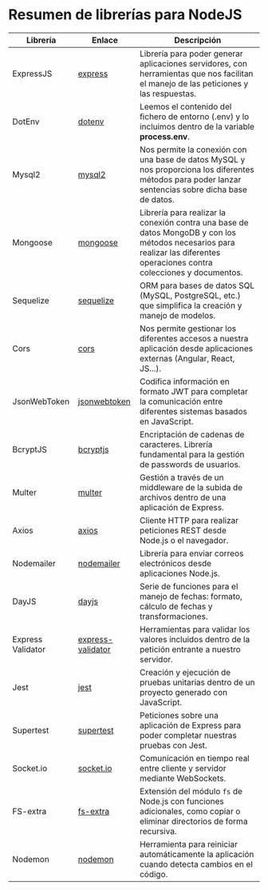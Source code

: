 # Resumen de librerías para NodeJS

| Librería          | Enlace                                                               | Descripción                                                                                                                                                                |
| ----------------- | -------------------------------------------------------------------- | -------------------------------------------------------------------------------------------------------------------------------------------------------------------------- |
| ExpressJS         | [express](https://www.npmjs.com/package/express)                     | Librería para poder generar aplicaciones servidores, con herramientas que nos facilitan el manejo de las peticiones y las respuestas.                                      |
| DotEnv            | [dotenv](https://www.npmjs.com/package/dotenv)                       | Leemos el contenido del fichero de entorno (.env) y lo incluimos dentro de la variable **process.env**.                                                                    |
| Mysql2            | [mysql2](https://www.npmjs.com/package/mysql2)                       | Nos permite la conexión con una base de datos MySQL y nos proporciona los diferentes métodos para poder lanzar sentencias sobre dicha base de datos.                       |
| Mongoose          | [mongoose](https://www.npmjs.com/package/mongoose)                   | Librería para realizar la conexión contra una base de datos MongoDB y con los métodos necesarios para realizar las diferentes operaciones contra colecciones y documentos. |
| Sequelize         | [sequelize](https://www.npmjs.com/package/sequelize)                 | ORM para bases de datos SQL (MySQL, PostgreSQL, etc.) que simplifica la creación y manejo de modelos.                                                                      |
| Cors              | [cors](https://www.npmjs.com/package/cors)                           | Nos permite gestionar los diferentes accesos a nuestra aplicación desde aplicaciones externas (Angular, React, JS...).                                                     |
| JsonWebToken      | [jsonwebtoken](https://www.npmjs.com/package/jsonwebtoken)           | Codifica información en formato JWT para completar la comunicación entre diferentes sistemas basados en JavaScript.                                                        |
| BcryptJS          | [bcryptjs](https://www.npmjs.com/package/bcryptjs)                   | Encriptación de cadenas de caracteres. Librería fundamental para la gestión de passwords de usuarios.                                                                      |
| Multer            | [multer](https://www.npmjs.com/package/multer)                       | Gestión a través de un middleware de la subida de archivos dentro de una aplicación de Express.                                                                            |
| Axios             | [axios](https://www.npmjs.com/package/axios)                         | Cliente HTTP para realizar peticiones REST desde Node.js o el navegador.                                                                                                   |
| Nodemailer        | [nodemailer](https://www.npmjs.com/package/nodemailer)               | Librería para enviar correos electrónicos desde aplicaciones Node.js.                                                                                                      |
| DayJS             | [dayjs](https://www.npmjs.com/package/dayjs)                         | Serie de funciones para el manejo de fechas: formato, cálculo de fechas y transformaciones.                                                                                |
| Express Validator | [express-validator](https://www.npmjs.com/package/express-validator) | Herramientas para validar los valores incluidos dentro de la petición entrante a nuestro servidor.                                                                         |
| Jest              | [jest](https://www.npmjs.com/package/jest)                           | Creación y ejecución de pruebas unitarias dentro de un proyecto generado con JavaScript.                                                                                   |
| Supertest         | [supertest](https://www.npmjs.com/package/supertest)                 | Peticiones sobre una aplicación de Express para poder completar nuestras pruebas con Jest.                                                                                 |
| Socket.io         | [socket.io](https://www.npmjs.com/package/socket.io)                 | Comunicación en tiempo real entre cliente y servidor mediante WebSockets.                                                                                                  |
| FS-extra          | [fs-extra](https://www.npmjs.com/package/fs-extra)                   | Extensión del módulo `fs` de Node.js con funciones adicionales, como copiar o eliminar directorios de forma recursiva.                                                     |
| Nodemon           | [nodemon](https://www.npmjs.com/package/nodemon)                     | Herramienta para reiniciar automáticamente la aplicación cuando detecta cambios en el código.                                                                              |
